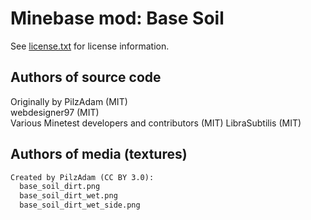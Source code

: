 Minebase mod: Base Soil
=======================
See [license.txt](./license.txt) for license information.

Authors of source code
----------------------
Originally by PilzAdam (MIT)  
webdesigner97 (MIT)  
Various Minetest developers and contributors (MIT)
LibraSubtilis (MIT)

Authors of media (textures)
---------------------------
```txt
Created by PilzAdam (CC BY 3.0):
  base_soil_dirt.png
  base_soil_dirt_wet.png
  base_soil_dirt_wet_side.png
```
